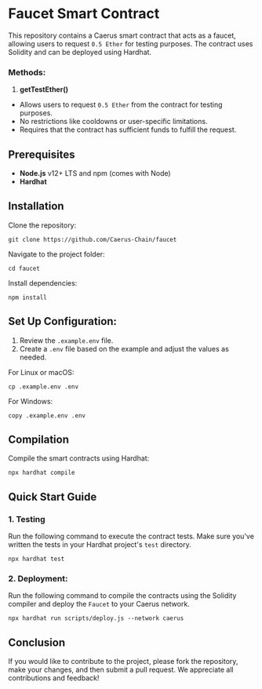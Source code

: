 # Faucet Smart Contract
This repository contains a Caerus smart contract that acts as a faucet, allowing users to request `0.5 Ether` for testing purposes. The contract uses Solidity and can be deployed using Hardhat.

### Methods:
1. **getTestEther()**
- Allows users to request `0.5 Ether` from the contract for testing purposes.
- No restrictions like cooldowns or user-specific limitations.
- Requires that the contract has sufficient funds to fulfill the request.

## Prerequisites
- **Node.js** v12+ LTS and npm (comes with Node)
- **Hardhat**

## Installation
Clone the repository:
```
git clone https://github.com/Caerus-Chain/faucet
```
Navigate to the project folder:
```
cd faucet
```
Install dependencies:
```
npm install
```

## Set Up Configuration:
1. Review the `.example.env` file.
2. Create a `.env` file based on the example and adjust the values as needed.

For Linux or macOS:
```
cp .example.env .env
```
For Windows:
```
copy .example.env .env
```

## Compilation
Compile the smart contracts using Hardhat:
```
npx hardhat compile
```

## Quick Start Guide
### 1. Testing
Run the following command to execute the contract tests. Make sure you've written the tests in your Hardhat project's `test` directory.
```
npx hardhat test
```

### 2. Deployment:
Run the following command to compile the contracts using the Solidity compiler and deploy the `Faucet` to your Caerus network.
```
npx hardhat run scripts/deploy.js --network caerus
```

## Conclusion
If you would like to contribute to the project, please fork the repository, make your changes, and then submit a pull request. We appreciate all contributions and feedback!